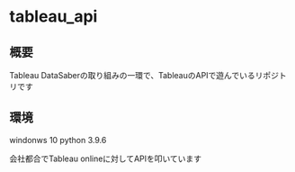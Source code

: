 # tableau_api

## 概要
Tableau DataSaberの取り組みの一環で、TableauのAPIで遊んでいるリポジトリです

## 環境
windonws    10
python  3.9.6

会社都合でTableau onlineに対してAPIを叩いています

